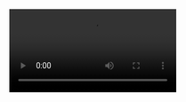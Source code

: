 <video src="https://github.com/AsjadIftikhar/blog/blob/main/idea.mp4" controls="controls" style="max-width: 100%;">
    Your browser does not support the video tag.
</video>
